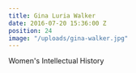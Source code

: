 ```yaml
---
title: Gina Luria Walker
date: 2016-07-20 15:36:00 Z
position: 24
image: "/uploads/gina-walker.jpg"
---
```


Women's Intellectual History
